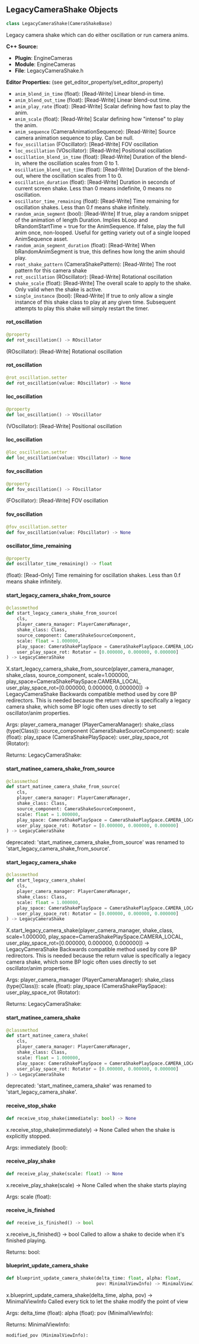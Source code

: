 ## LegacyCameraShake Objects

```python
class LegacyCameraShake(CameraShakeBase)
```

Legacy camera shake which can do either oscillation or run camera anims.

**C++ Source:**

- **Plugin**: EngineCameras
- **Module**: EngineCameras
- **File**: LegacyCameraShake.h

**Editor Properties:** (see get_editor_property/set_editor_property)

- ``anim_blend_in_time`` (float):  [Read-Write] Linear blend-in time.
- ``anim_blend_out_time`` (float):  [Read-Write] Linear blend-out time.
- ``anim_play_rate`` (float):  [Read-Write] Scalar defining how fast to play the anim.
- ``anim_scale`` (float):  [Read-Write] Scalar defining how "intense" to play the anim.
- ``anim_sequence`` (CameraAnimationSequence):  [Read-Write] Source camera animation sequence to play. Can be null.
- ``fov_oscillation`` (FOscillator):  [Read-Write] FOV oscillation
- ``loc_oscillation`` (VOscillator):  [Read-Write] Positional oscillation
- ``oscillation_blend_in_time`` (float):  [Read-Write] Duration of the blend-in, where the oscillation scales from 0 to 1.
- ``oscillation_blend_out_time`` (float):  [Read-Write] Duration of the blend-out, where the oscillation scales from 1 to 0.
- ``oscillation_duration`` (float):  [Read-Write] Duration in seconds of current screen shake. Less than 0 means indefinite, 0 means no oscillation.
- ``oscillator_time_remaining`` (float):  [Read-Write] Time remaining for oscillation shakes. Less than 0.f means shake infinitely.
- ``random_anim_segment`` (bool):  [Read-Write] If true, play a random snippet of the animation of length Duration.  Implies bLoop and bRandomStartTime = true for the AnimSequence.
  If false, play the full anim once, non-looped. Useful for getting variety out of a single looped AnimSequence asset.
- ``random_anim_segment_duration`` (float):  [Read-Write] When bRandomAnimSegment is true, this defines how long the anim should play.
- ``root_shake_pattern`` (CameraShakePattern):  [Read-Write] The root pattern for this camera shake
- ``rot_oscillation`` (ROscillator):  [Read-Write] Rotational oscillation
- ``shake_scale`` (float):  [Read-Write] The overall scale to apply to the shake. Only valid when the shake is active.
- ``single_instance`` (bool):  [Read-Write] If true to only allow a single instance of this shake class to play at any given time.
  Subsequent attempts to play this shake will simply restart the timer.

<a id="unreal.LegacyCameraShake.rot_oscillation"></a>

#### rot_oscillation

```python
@property
def rot_oscillation() -> ROscillator
```

(ROscillator):  [Read-Write] Rotational oscillation

<a id="unreal.LegacyCameraShake.rot_oscillation"></a>

#### rot_oscillation

```python
@rot_oscillation.setter
def rot_oscillation(value: ROscillator) -> None
```

<a id="unreal.LegacyCameraShake.loc_oscillation"></a>

#### loc_oscillation

```python
@property
def loc_oscillation() -> VOscillator
```

(VOscillator):  [Read-Write] Positional oscillation

<a id="unreal.LegacyCameraShake.loc_oscillation"></a>

#### loc_oscillation

```python
@loc_oscillation.setter
def loc_oscillation(value: VOscillator) -> None
```

<a id="unreal.LegacyCameraShake.fov_oscillation"></a>

#### fov_oscillation

```python
@property
def fov_oscillation() -> FOscillator
```

(FOscillator):  [Read-Write] FOV oscillation

<a id="unreal.LegacyCameraShake.fov_oscillation"></a>

#### fov_oscillation

```python
@fov_oscillation.setter
def fov_oscillation(value: FOscillator) -> None
```

<a id="unreal.LegacyCameraShake.oscillator_time_remaining"></a>

#### oscillator_time_remaining

```python
@property
def oscillator_time_remaining() -> float
```

(float):  [Read-Only] Time remaining for oscillation shakes. Less than 0.f means shake infinitely.

<a id="unreal.LegacyCameraShake.start_legacy_camera_shake_from_source"></a>

#### start_legacy_camera_shake_from_source

```python
@classmethod
def start_legacy_camera_shake_from_source(
    cls,
    player_camera_manager: PlayerCameraManager,
    shake_class: Class,
    source_component: CameraShakeSourceComponent,
    scale: float = 1.000000,
    play_space: CameraShakePlaySpace = CameraShakePlaySpace.CAMERA_LOCAL,
    user_play_space_rot: Rotator = [0.000000, 0.000000, 0.000000]
) -> LegacyCameraShake
```

X.start_legacy_camera_shake_from_source(player_camera_manager, shake_class, source_component, scale=1.000000, play_space=CameraShakePlaySpace.CAMERA_LOCAL, user_play_space_rot=[0.000000, 0.000000, 0.000000]) -> LegacyCameraShake
Backwards compatible method used by core BP redirectors. This is needed because the return value is specifically a legacy camera shake,
which some BP logic often uses directly to set oscillator/anim properties.

Args:
    player_camera_manager (PlayerCameraManager): 
    shake_class (type(Class)): 
    source_component (CameraShakeSourceComponent): 
    scale (float): 
    play_space (CameraShakePlaySpace): 
    user_play_space_rot (Rotator): 

Returns:
    LegacyCameraShake:

<a id="unreal.LegacyCameraShake.start_matinee_camera_shake_from_source"></a>

#### start_matinee_camera_shake_from_source

```python
@classmethod
def start_matinee_camera_shake_from_source(
    cls,
    player_camera_manager: PlayerCameraManager,
    shake_class: Class,
    source_component: CameraShakeSourceComponent,
    scale: float = 1.000000,
    play_space: CameraShakePlaySpace = CameraShakePlaySpace.CAMERA_LOCAL,
    user_play_space_rot: Rotator = [0.000000, 0.000000, 0.000000]
) -> LegacyCameraShake
```

deprecated: 'start_matinee_camera_shake_from_source' was renamed to 'start_legacy_camera_shake_from_source'.

<a id="unreal.LegacyCameraShake.start_legacy_camera_shake"></a>

#### start_legacy_camera_shake

```python
@classmethod
def start_legacy_camera_shake(
    cls,
    player_camera_manager: PlayerCameraManager,
    shake_class: Class,
    scale: float = 1.000000,
    play_space: CameraShakePlaySpace = CameraShakePlaySpace.CAMERA_LOCAL,
    user_play_space_rot: Rotator = [0.000000, 0.000000, 0.000000]
) -> LegacyCameraShake
```

X.start_legacy_camera_shake(player_camera_manager, shake_class, scale=1.000000, play_space=CameraShakePlaySpace.CAMERA_LOCAL, user_play_space_rot=[0.000000, 0.000000, 0.000000]) -> LegacyCameraShake
Backwards compatible method used by core BP redirectors. This is needed because the return value is specifically a legacy camera shake,
which some BP logic often uses directly to set oscillator/anim properties.

Args:
    player_camera_manager (PlayerCameraManager): 
    shake_class (type(Class)): 
    scale (float): 
    play_space (CameraShakePlaySpace): 
    user_play_space_rot (Rotator): 

Returns:
    LegacyCameraShake:

<a id="unreal.LegacyCameraShake.start_matinee_camera_shake"></a>

#### start_matinee_camera_shake

```python
@classmethod
def start_matinee_camera_shake(
    cls,
    player_camera_manager: PlayerCameraManager,
    shake_class: Class,
    scale: float = 1.000000,
    play_space: CameraShakePlaySpace = CameraShakePlaySpace.CAMERA_LOCAL,
    user_play_space_rot: Rotator = [0.000000, 0.000000, 0.000000]
) -> LegacyCameraShake
```

deprecated: 'start_matinee_camera_shake' was renamed to 'start_legacy_camera_shake'.

<a id="unreal.LegacyCameraShake.receive_stop_shake"></a>

#### receive_stop_shake

```python
def receive_stop_shake(immediately: bool) -> None
```

x.receive_stop_shake(immediately) -> None
Called when the shake is explicitly stopped.

Args:
    immediately (bool):

<a id="unreal.LegacyCameraShake.receive_play_shake"></a>

#### receive_play_shake

```python
def receive_play_shake(scale: float) -> None
```

x.receive_play_shake(scale) -> None
Called when the shake starts playing

Args:
    scale (float):

<a id="unreal.LegacyCameraShake.receive_is_finished"></a>

#### receive_is_finished

```python
def receive_is_finished() -> bool
```

x.receive_is_finished() -> bool
Called to allow a shake to decide when it's finished playing.

Returns:
    bool:

<a id="unreal.LegacyCameraShake.blueprint_update_camera_shake"></a>

#### blueprint_update_camera_shake

```python
def blueprint_update_camera_shake(delta_time: float, alpha: float,
                                  pov: MinimalViewInfo) -> MinimalViewInfo
```

x.blueprint_update_camera_shake(delta_time, alpha, pov) -> MinimalViewInfo
Called every tick to let the shake modify the point of view

Args:
    delta_time (float): 
    alpha (float): 
    pov (MinimalViewInfo): 

Returns:
    MinimalViewInfo: 

    modified_pov (MinimalViewInfo):

<a id="unreal.CameraShake"></a>
